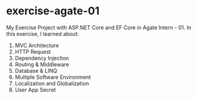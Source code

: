 # exercise-agate-01
My Exercise Project with ASP.NET Core and EF Core in Agate Intern - 01.
In this exercise, I learned about:
1. MVC Architecture
2. HTTP Request
3. Dependency Injection
4. Routing & Middleware
5. Database & LINQ
6. Multiple Software Environment
7. Localization and Globalization
8. User App Secret